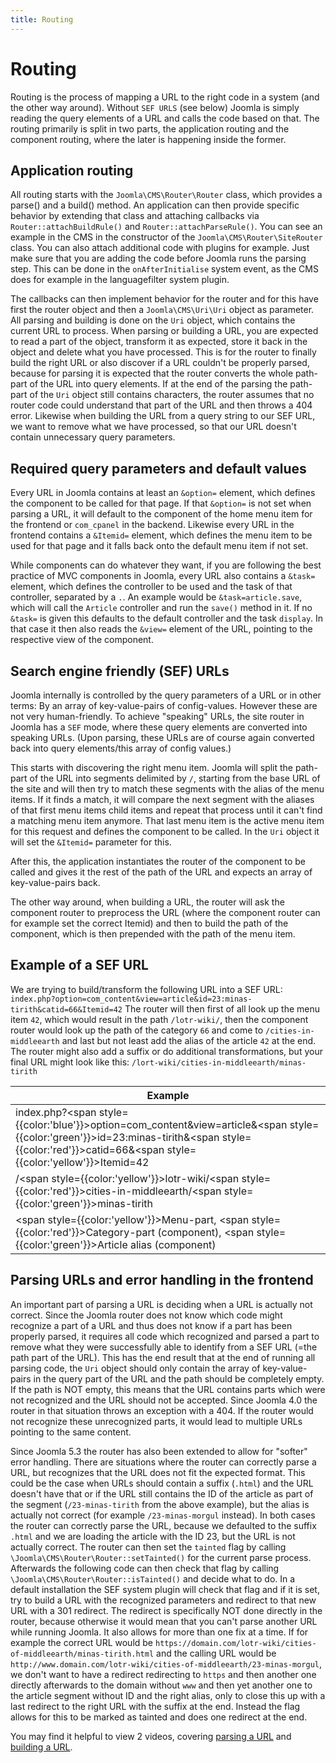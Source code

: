 ```yaml
---
title: Routing
---
```


Routing
=======
Routing is the process of mapping a URL to the right code in a system (and the other way around). Without `SEF URLS` (see below) Joomla is simply reading the query elements of a URL and calls the code based on that. The routing primarily is split in two parts, the application routing and the component routing, where the later is happening inside the former.

## Application routing
All routing starts with the `Joomla\CMS\Router\Router` class, which provides a parse() and a build() method. An application can then provide specific behavior by extending that class and attaching callbacks via `Router::attachBuildRule()` and `Router::attachParseRule()`. You can see an example in the CMS in the constructor of the `Joomla\CMS\Router\SiteRouter` class. You can also attach additional code with plugins for example. Just make sure that you are adding the code before Joomla runs the parsing step. This can be done in the `onAfterInitialise` system event, as the CMS does for example in the languagefilter system plugin.

The callbacks can then implement behavior for the router and for this have first the router object and then a `Joomla\CMS\Uri\Uri` object as parameter. All parsing and building is done on the `Uri` object, which contains the current URL to process. When parsing or building a URL, you are expected to read a part of the object, transform it as expected, store it back in the object and delete what you have processed. This is for the router to finally build the right URL or also discover if a URL couldn't be properly parsed, because for parsing it is expected that the router converts the whole path-part of the URL into query elements. If at the end of the parsing the path-part of the `Uri` object still contains characters, the router assumes that no router code could understand that part of the URL and then throws a 404 error. Likewise when building the URL from a query string to our SEF URL, we want to remove what we have processed, so that our URL doesn't contain unnecessary query parameters.

## Required query parameters and default values
Every URL in Joomla contains at least an `&option=` element, which defines the component to be called for that page. If that `&option=` is not set when parsing a URL, it will default to the component of the home menu item for the frontend or `com_cpanel` in the backend. Likewise every URL in the frontend contains a `&Itemid=` element, which defines the menu item to be used for that page and it falls back onto the default menu item if not set.

While components can do whatever they want, if you are following the best practice of MVC components in Joomla, every URL also contains a `&task=` element, which defines the controller to be used and the task of that controller, separated by a `.`. An example would be `&task=article.save`, which will call the `Article` controller and run the `save()` method in it. If no `&task=` is given this defaults to the default controller and the task `display`. In that case it then also reads the `&view=` element of the URL, pointing to the respective view of the component.

## Search engine friendly (SEF) URLs
Joomla internally is controlled by the query parameters of a URL or in other terms: By an array of key-value-pairs of config-values. However these are not very human-friendly. To achieve "speaking" URLs, the site router in Joomla has a `SEF` mode, where these query elements are converted into speaking URLs. (Upon parsing, these URLs are of course again converted back into query elements/this array of config values.)

This starts with discovering the right menu item. Joomla will split the path-part of the URL into segments delimited by `/`, starting from the base URL of the site and will then try to match these segments with the alias of the menu items. If it finds a match, it will compare the next segment with the aliases of that first menu items child items and repeat that process until it can't find a matching menu item anymore. That last menu item is the active menu item for this request and defines the component to be called. In the `Uri` object it will set the `&Itemid=` parameter for this.

After this, the application instantiates the router of the component to be called and gives it the rest of the path of the URL and expects an array of key-value-pairs back.

The other way around, when building a URL, the router will ask the component router to preprocess the URL (where the component router can for example set the correct Itemid) and then to build the path of the component, which is then prepended with the path of the menu item.

## Example of a SEF URL
We are trying to build/transform the following URL into a SEF URL: `index.php?option=com_content&view=article&id=23:minas-tirith&catid=66&Itemid=42`
The router will then first of all look up the menu item `42`, which would result in the path `/lotr-wiki/`, then the component router would look up the path of the category `66` and come to `/cities-in-middleearth` and last but not least add the alias of the article `42` at the end. The router might also add a suffix or do additional transformations, but your final URL might look like this: `/lort-wiki/cities-in-middleearth/minas-tirith`

| Example                                                                                                                                                                                                                                   |
|-------------------------------------------------------------------------------------------------------------------------------------------------------------------------------------------------------------------------------------------|
| index.php?<span style={{color:'blue'}}>option=com_content</span>&view=article&<span style={{color:'green'}}>id=23:minas-tirith</span>&<span style={{color:'red'}}>catid=66</span>&<span style={{color:'yellow'}}>Itemid=42</span> |
| /<span style={{color:'yellow'}}>lotr-wiki</span>/<span style={{color:'red'}}>cities-in-middleearth</span>/<span style={{color:'green'}}>minas-tirith</span>                                                                         |
| <span style={{color:'yellow'}}>Menu-part</span>, <span style={{color:'red'}}>Category-part (component)</span>, <span style={{color:'green'}}>Article alias (component)</span>                                                       |

## Parsing URLs and error handling in the frontend
An important part of parsing a URL is deciding when a URL is actually not correct. Since the Joomla router does not know which code might recognize a part of a URL and thus does not know if a part has been properly parsed, it requires all code which recognized and parsed a part to remove what they were successfully able to identify from a SEF URL (=the path part of the URL). This has the end result that at the end of running all parsing code, the `Uri` object should only contain the array of key-value-pairs in the query part of the URL and the path should be completely empty. If the path is NOT empty, this means that the URL contains parts which were not recognized and the URL should not be accepted. Since Joomla 4.0 the router in that situation throws an exception with a 404. If the router would not recognize these unrecognized parts, it would lead to multiple URLs pointing to the same content.

Since Joomla 5.3 the router has also been extended to allow for "softer" error handling. There are situations where the router can correctly parse a URL, but recognizes that the URL does not fit the expected format. This could be the case when URLs should contain a suffix (`.html`) and the URL doesn't have that or if the URL still contains the ID of the article as part of the segment (`/23-minas-tirith` from the above example), but the alias is actually not correct (for example `/23-minas-morgul` instead). In both cases the router can correctly parse the URL, because we defaulted to the suffix `.html` and we are loading the article with the ID 23, but the URL is not actually correct. The router can then set the `tainted` flag by calling `\Joomla\CMS\Router\Router::setTainted()` for the current parse process. Afterwards the following code can then check that flag by calling `\Joomla\CMS\Router\Router::isTainted()` and decide what to do. In a default installation the SEF system plugin will check that flag and if it is set, try to build a URL with the recognized parameters and redirect to that new URL with a 301 redirect. The redirect is specifically NOT done directly in the router, because otherwise it would mean that you can't parse another URL while running Joomla. It also allows for more than one fix at a time. If for example the correct URL would be `https://domain.com/lotr-wiki/cities-of-middleearth/minas-tirith.html` and the calling URL would be `http://www.domain.com/lotr-wiki/cities-of-middleearth/23-minas-morgul`, we don't want to have a redirect redirecting to `https` and then another one directly afterwards to the domain without `www` and then yet another one to the article segment without ID and the right alias, only to close this up with a last redirect to the right URL with the suffix at the end. Instead the flag allows for this to be marked as tainted and does one redirect at the end.

You may find it helpful to view 2 videos, covering [parsing a URL](https://youtu.be/zqyjRuVaT8M) and [building a URL](https://youtu.be/d1WoRbXcvkw).
